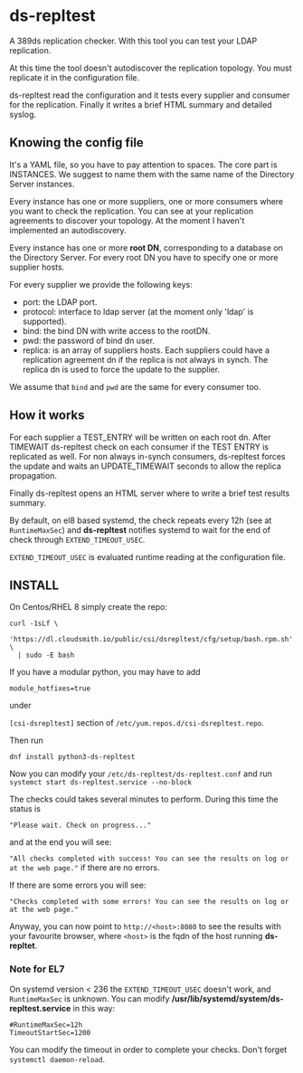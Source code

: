 # ds-repltest
A 389ds replication checker. With this tool you can test your LDAP replication.

At this time the tool doesn't autodiscover the replication topology. You must
replicate it in the configuration file.

ds-repltest read the configuration and it tests every supplier and consumer for the replication.
Finally it writes a brief HTML summary and detailed syslog.

## Knowing the config file
It's a YAML file, so you have to pay attention to spaces.
The core part is INSTANCES. We suggest to name them with the same name of the Directory Server instances.

Every instance has one or more suppliers, one or more consumers where you want to check the replication.
You can see at your replication agreements to discover your topology. At the moment I haven't implemented an autodiscovery.

Every instance has one or more **root DN**, corresponding to a database on the Directory Server.
For every root DN you have to specify one or more supplier hosts.

For every supplier we provide the following keys:
- port: the LDAP port.
- protocol: interface to ldap server (at the moment only 'ldap' is supported).
- bind: the bind DN with write access to the rootDN.
- pwd: the password of bind dn user.
- replica: is an array of suppliers hosts. Each suppliers could have a replication agreement dn if the replica is not always in synch. The replica dn is used to force the update to the supplier.

We assume that `bind` and `pwd` are the same for every consumer too.

## How it works
For each supplier a TEST_ENTRY will be written on each root dn. After TIMEWAIT ds-repltest check on each consumer if the TEST ENTRY is replicated as well.
For non always in-synch consumers, ds-repltest forces the update and waits an UPDATE_TIMEWAIT seconds to allow the replica propagation.

Finally ds-repltest opens an HTML server where to write a brief test results summary.

By default, on el8 based systemd, the check repeats every 12h (see at `RuntimeMaxSec`) and **ds-repltest** notifies systemd to wait for the end of check through `EXTEND_TIMEOUT_USEC`.

`EXTEND_TIMEOUT_USEC` is evaluated runtime reading at the configuration file.

## INSTALL
On Centos/RHEL 8 simply create the repo:

```
curl -1sLf \
  'https://dl.cloudsmith.io/public/csi/dsrepltest/cfg/setup/bash.rpm.sh' \
  | sudo -E bash
```

If you have a modular python, you may have to add

`module_hotfixes=true`

under

`[csi-dsrepltest]` section of `/etc/yum.repos.d/csi-dsrepltest.repo`.

Then run

`dnf install python3-ds-repltest`

Now you can modify your `/etc/ds-repltest/ds-repltest.conf` and run `systemct start ds-repltest.service --no-block`

The checks could takes several minutes to perform. During this time the status is

`"Please wait. Check on progress..."`

and at the end you will see:

`"All checks completed with success! You can see the results on log or at the web page."` if there are no errors.

If there are some errors you will see:

`"Checks completed with some errors! You can see the results on log or at the web page."`

Anyway, you can now point to `http://<host>:8080` to see the results with your favourite browser, where `<host>` is the fqdn of the host running **ds-repltet**.



### Note for EL7
On systemd version < 236 the `EXTEND_TIMEOUT_USEC` doesn't work, and `RuntimeMaxSec` is unknown.
You can modify **/usr/lib/systemd/system/ds-repltest.service** in this way:
```
#RuntimeMaxSec=12h
TimeoutStartSec=1200
```
You can modify the timeout in order to complete your checks.
Don't forget `systemctl daemon-reload`.

